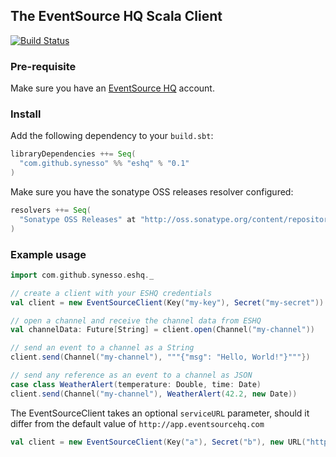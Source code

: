 ## The EventSource HQ Scala Client

[![Build Status](https://api.travis-ci.org/Synesso/eshq-client.png)](https://travis-ci.org/Synesso/eshq-client)

### Pre-requisite

Make sure you have an [EventSource HQ](http://www.eventsourcehq.com/) account.

### Install

Add the following dependency to your `build.sbt`:

```scala
libraryDependencies ++= Seq(
  "com.github.synesso" %% "eshq" % "0.1"
)
```

Make sure you have the sonatype OSS releases resolver configured:

```scala
resolvers ++= Seq(
  "Sonatype OSS Releases" at "http://oss.sonatype.org/content/repositories/releases/"
)
```

### Example usage

```scala
import com.github.synesso.eshq._

// create a client with your ESHQ credentials
val client = new EventSourceClient(Key("my-key"), Secret("my-secret"))

// open a channel and receive the channel data from ESHQ
val channelData: Future[String] = client.open(Channel("my-channel"))

// send an event to a channel as a String
client.send(Channel("my-channel"), """{"msg": "Hello, World!"}"""})

// send any reference as an event to a channel as JSON
case class WeatherAlert(temperature: Double, time: Date)
client.send(Channel("my-channel"), WeatherAlert(42.2, new Date))
```

The EventSourceClient takes an optional `serviceURL` parameter, should it differ from the
default value of `http://app.eventsourcehq.com`

```scala
val client = new EventSourceClient(Key("a"), Secret("b"), new URL("http://non.default-ho.st"))
```